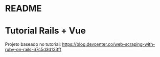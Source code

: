 
# README

# Tutorial Rails + Vue

Projeto baseado no tutorial: https://blog.devcenter.co/web-scraping-with-ruby-on-rails-67c5d3d133ff

